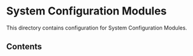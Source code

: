 # System Configuration Modules

This directory contains configuration for System Configuration Modules.

## Contents




